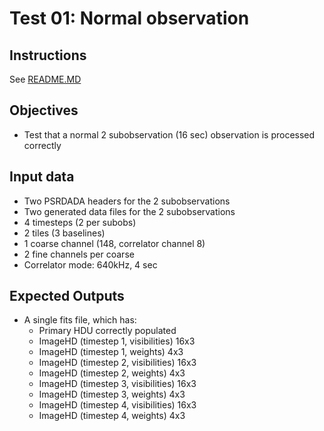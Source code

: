 # Test 01: Normal observation

## Instructions

See [README.MD](../README.MD)

## Objectives

* Test that a normal 2 subobservation (16 sec) observation is processed correctly

## Input data

* Two PSRDADA headers for the 2 subobservations
* Two generated data files for the 2 subobservations
* 4 timesteps (2 per subobs)
* 2 tiles (3 baselines)
* 1 coarse channel (148, correlator channel 8)
* 2 fine channels per coarse
* Correlator mode: 640kHz, 4 sec

## Expected Outputs

* A single fits file, which has:
  * Primary HDU correctly populated
  * ImageHD (timestep 1, visibilities) 16x3  
  * ImageHD (timestep 1, weights) 4x3
  * ImageHD (timestep 2, visibilities) 16x3
  * ImageHD (timestep 2, weights) 4x3
  * ImageHD (timestep 3, visibilities) 16x3
  * ImageHD (timestep 3, weights) 4x3
  * ImageHD (timestep 4, visibilities) 16x3
  * ImageHD (timestep 4, weights) 4x3
